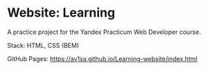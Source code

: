 # Website: Learning #

A practice project for the Yandex Practicum Web Developer course.  

Stack: HTML, CSS (BEM)

GitHub Pages: https://av1sa.github.io/Learning-website/index.html


